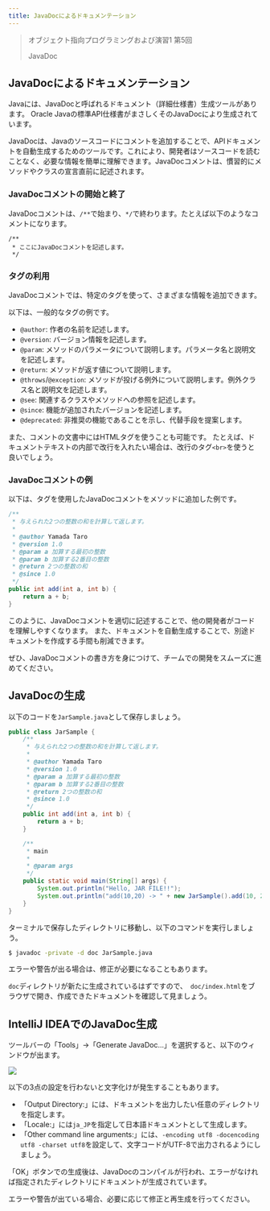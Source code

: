 ```yaml
---
title: JavaDocによるドキュメンテーション
---
```


> オブジェクト指向プログラミングおよび演習1 第5回
>
> JavaDoc

## JavaDocによるドキュメンテーション

Javaには、JavaDocと呼ばれるドキュメント（詳細仕様書）生成ツールがあります。
Oracle Javaの標準API仕様書がまさしくそのJavaDocにより生成されています。


JavaDocは、Javaのソースコードにコメントを追加することで、APIドキュメントを自動生成するためのツールです。これにより、開発者はソースコードを読むことなく、必要な情報を簡単に理解できます。JavaDocコメントは、慣習的にメソッドやクラスの宣言直前に記述されます。

### JavaDocコメントの開始と終了
JavaDocコメントは、`/**`で始まり、`*/`で終わります。たとえば以下のようなコメントになります。

```
/**
 * ここにJavaDocコメントを記述します。
 */
```

### タグの利用
JavaDocコメントでは、特定のタグを使って、さまざまな情報を追加できます。

以下は、一般的なタグの例です。

- `@author`: 作者の名前を記述します。
- `@version`: バージョン情報を記述します。
- `@param`: メソッドのパラメータについて説明します。パラメータ名と説明文を記述します。
- `@return`: メソッドが返す値について説明します。
- `@throws`/`@exception`: メソッドが投げる例外について説明します。例外クラス名と説明文を記述します。
- `@see`: 関連するクラスやメソッドへの参照を記述します。
- `@since`: 機能が追加されたバージョンを記述します。
- `@deprecated`: 非推奨の機能であることを示し、代替手段を提案します。

また、コメントの文書中にはHTMLタグを使うことも可能です。
たとえば、ドキュメントテキストの内部で改行を入れたい場合は、改行のタグ`<br>`を使うと良いでしょう。

### JavaDocコメントの例
以下は、タグを使用したJavaDocコメントをメソッドに追加した例です。

```java
/**
 * 与えられた2つの整数の和を計算して返します。
 *
 * @author Yamada Taro
 * @version 1.0
 * @param a 加算する最初の整数
 * @param b 加算する2番目の整数
 * @return 2つの整数の和
 * @since 1.0
 */
public int add(int a, int b) {
    return a + b;
}
```

このように、JavaDocコメントを適切に記述することで、他の開発者がコードを理解しやすくなります。
また、ドキュメントを自動生成することで、別途ドキュメントを作成する手間も削減できます。

ぜひ、JavaDocコメントの書き方を身につけて、チームでの開発をスムーズに進めてください。

## JavaDocの生成

以下のコードを`JarSample.java`として保存しましょう。


```java
public class JarSample {
    /**
     * 与えられた2つの整数の和を計算して返します。
     *
     * @author Yamada Taro
     * @version 1.0
     * @param a 加算する最初の整数
     * @param b 加算する2番目の整数
     * @return 2つの整数の和
     * @since 1.0
     */
    public int add(int a, int b) {
        return a + b;
    }

    /**
     * main
     *
     * @param args
     */
    public static void main(String[] args) {
        System.out.println("Hello, JAR FILE!!");
        System.out.println("add(10,20) -> " + new JarSample().add(10, 20));
    }
}
```

ターミナルで保存したディレクトリに移動し、以下のコマンドを実行しましょう。

```bash
$ javadoc -private -d doc JarSample.java
```

エラーや警告が出る場合は、修正が必要になることもあります。

`doc`ディレクトリが新たに生成されているはずですので、　`doc/index.html`をブラウザで開き、作成できたドキュメントを確認して見ましょう。

## IntelliJ IDEAでのJavaDoc生成

ツールバーの「Tools」→「Generate JavaDoc...」を選択すると、以下のウィンドウが出ます。

![](javadoc001.png)

以下の3点の設定を行わないと文字化けが発生することもあります。

- 「Output Directory:」には、ドキュメントを出力したい任意のディレクトリを指定します。
- 「Locale:」には`ja_JP`を指定して日本語ドキュメントとして生成します。
- 「Other command line arguments:」には、`-encoding utf8 -docencoding utf8 -charset utf8`を設定して、文字コードがUTF-8で出力されるようにしましょう。


「OK」ボタンでの生成後は、JavaDocのコンパイルが行われ、エラーがなければ指定されたディレクトリにドキュメントが生成されています。

エラーや警告が出ている場合、必要に応じて修正と再生成を行ってください。
